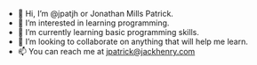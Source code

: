 - 👋 Hi, I’m @jpatjh or Jonathan Mills Patrick.
- 👀 I’m interested in learning programming.
- 🌱 I’m currently learning basic programming skills.
- 💞️ I’m looking to collaborate on anything that will help me learn.
- 📫 You can reach me at jpatrick@jackhenry.com

<!---
jpatjh/jpatjh is a ✨ special ✨ repository because its `README.md` (this file) appears on your GitHub profile.
You can click the Preview link to take a look at your changes.
--->
